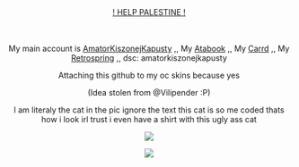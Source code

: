 <div align="center">

ㅤㅤㅤㅤ<p>  [! HELP PALESTINE !](https://arab.org/click-to-help/palestine/) <p/>
</div>
<div align="center">

ㅤㅤㅤㅤ<p> My main account is [AmatorKiszonejKapusty](https://github.com/AmatorKiszonejKapusty) ,, My [Atabook](https://maslo.atabook.org) ,, My [Carrd](https://masllo.carrd.co) ,, My [Retrospring](https://retrospring.net/@Maslo) ,, dsc: amatorkiszonejkapusty<p/>
<p>Attaching this github to my oc skins because yes</p>
<p>(Idea stolen from @Vilipender :P)</p>
<p> I am literaly the cat in the pic ignore the text this cat is so me coded thats how i look irl trust i even have a shirt with this ugly ass cat</p>
</div>

<p align="center">
<img src="https://media.discordapp.net/attachments/684498367274811409/1263250848989974631/20240507_041521.jpg?ex=66998d88&is=66983c08&hm=891739f8f45b279f67a64358707e681a748a2bd3bcfe6f36a4e5dd395d6b78cf&=&format=webp&width=500&height=500"/>
<p align="center">
<img src="https://media.discordapp.net/attachments/684498367274811409/1263250849224724480/Screenshot_20240509_010507_Google.jpg?ex=66998d88&is=66983c08&hm=88e1137692b106a0f0c80738b284abb80b0618e499240df8637524de59839057&=&format=webp&width=500&height=500"/>
</p>
